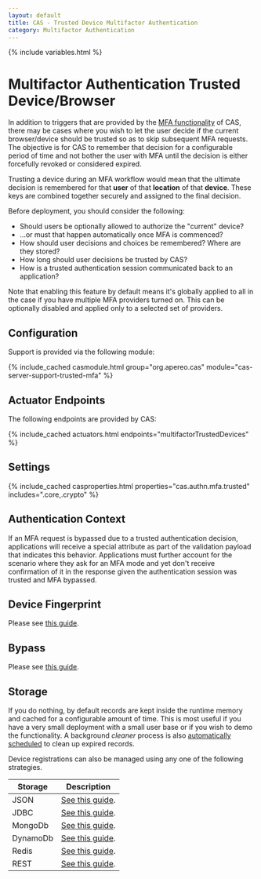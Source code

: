 ```yaml
---
layout: default
title: CAS - Trusted Device Multifactor Authentication
category: Multifactor Authentication
---
```


{% include variables.html %}

# Multifactor Authentication Trusted Device/Browser

In addition to triggers that are provided by the [MFA functionality](Configuring-Multifactor-Authentication.html) of CAS, there may be
cases where you wish to let the user decide if the current browser/device should be trusted so as to skip subsequent MFA requests. The
objective is for CAS to remember that decision for a configurable period of time and not bother the user with MFA until the decision
is either forcefully revoked or considered expired.

Trusting a device during an MFA workflow would mean that the ultimate decision is remembered for that **user** of that **location**
of that **device**. These keys are combined together securely and assigned to the final decision.

Before deployment, you should consider the following:

- Should users be optionally allowed to authorize the "current" device?
- ...or must that happen automatically once MFA is commenced?
- How should user decisions and choices be remembered? Where are they stored?
- How long should user decisions be trusted by CAS?
- How is a trusted authentication session communicated back to an application?

Note that enabling this feature by default means it's globally applied to all in the case if you have multiple MFA providers turned on.
This can be optionally disabled and applied only to a selected set of providers.

## Configuration

Support is provided via the following module:

{% include_cached casmodule.html group="org.apereo.cas" module="cas-server-support-trusted-mfa" %}

## Actuator Endpoints

The following endpoints are provided by CAS:

{% include_cached actuators.html endpoints="multifactorTrustedDevices" %}

## Settings

{% include_cached casproperties.html properties="cas.authn.mfa.trusted" includes=".core,.crypto" %}

## Authentication Context

If an MFA request is bypassed due to a trusted authentication decision, applications will receive a special attribute as part of
the validation payload that indicates this behavior. Applications must further account for the scenario where they ask for an MFA
mode and yet don't receive confirmation of it in the response given the authentication session was trusted and MFA bypassed.

## Device Fingerprint

Please see [this guide](Multifactor-TrustedDevice-Authentication-DeviceFingerprint.html).

## Bypass

Please see [this guide](Multifactor-TrustedDevice-Authentication-Bypass.html).

## Storage

If you do nothing, by default records are kept inside the runtime memory and cached for a configurable amount of time.
This is most useful if you have a very small deployment with a small user base or if you wish to demo the functionality. A background 
*cleaner* process is also [automatically scheduled](Multifactor-TrustedDevice-Authentication-Cleaner.html) to clean up expired records.

Device registrations can also be managed using any one of the following strategies.

| Storage     | Description                                                                       |
|-------------|-----------------------------------------------------------------------------------|
| JSON        | [See this guide](Multifactor-TrustedDevice-Authentication-Storage-JSON.html).     |
| JDBC        | [See this guide](Multifactor-TrustedDevice-Authentication-Storage-JDBC.html).     |
| MongoDb     | [See this guide](Multifactor-TrustedDevice-Authentication-Storage-MongoDb.html).  |
| DynamoDb    | [See this guide](Multifactor-TrustedDevice-Authentication-Storage-DynamoDb.html). |
| Redis       | [See this guide](Multifactor-TrustedDevice-Authentication-Storage-Redis.html).    |
| REST        | [See this guide](Multifactor-TrustedDevice-Authentication-Storage-Rest.html).     |

